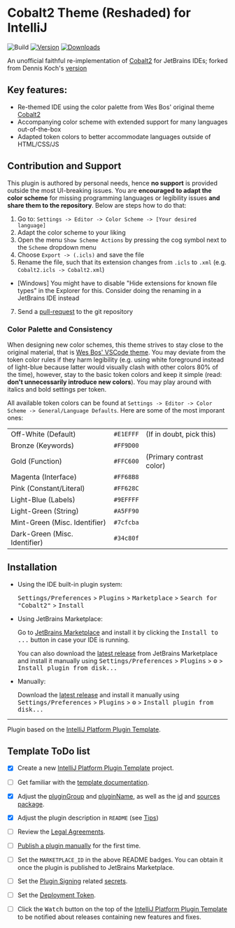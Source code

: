 # Cobalt2 Theme (Reshaded) for IntelliJ

![Build](https://github.com/Pogodaanton/cobalt2-intellij/workflows/Build/badge.svg)
[![Version](https://img.shields.io/jetbrains/plugin/v/MARKETPLACE_ID.svg)](https://plugins.jetbrains.com/plugin/MARKETPLACE_ID)
[![Downloads](https://img.shields.io/jetbrains/plugin/d/MARKETPLACE_ID.svg)](https://plugins.jetbrains.com/plugin/MARKETPLACE_ID)

<!-- Plugin description -->
An unofficial faithful re-implementation of [Cobalt2](https://github.com/wesbos/cobalt2-vscode) for JetBrains IDEs; forked from Dennis Koch's [version](github.com/pxlrbt/cobalt2-jetbrains)

## Key features:

*   Re-themed IDE using the color palette from Wes Bos' original theme [Cobalt2](https://github.com/wesbos/cobalt2-vscode)
*   Accompanying color scheme with extended support for many languages out-of-the-box
*   Adapted token colors to better accommodate languages outside of HTML/CSS/JS

## Contribution and Support

This plugin is authored by personal needs, hence **no support** is provided outside the most UI-breaking issues. You are **encouraged to adapt the color scheme** for missing programming languages or legibility issues **and share them to the repository**. Below are steps how to do that:

1.  Go to: `Settings -> Editor -> Color Scheme -> [Your desired language]`
2.  Adapt the color scheme to your liking
3.  Open the menu `Show Scheme Actions` by pressing the cog symbol next to the `Scheme` dropdown menu
4.  Choose `Export -> (.icls)` and save the file
5.  Rename the file, such that its extension changes from `.icls` to `.xml` (e.g. `Cobalt2.icls -> Cobalt2.xml`)

*   \[Windows\] You might have to disable "Hide extensions for known file types" in the Explorer for this. Consider doing the renaming in a JetBrains IDE instead

7.  Send a [pull-request](https://github.com/Pogodaanton/cobalt2-intellij/pulls) to the git repository
<!-- Plugin description end -->

### Color Palette and Consistency

When designing new color schemes, this theme strives to stay close to the original material, that is [Wes Bos' VSCode theme](https://github.com/wesbos/cobalt2-vscode). You may deviate from the token color rules if they harm legibility (e.g. using white foreground instead of light-blue because latter would visually clash with other colors 80% of the time), however, stay to the basic token colors and keep it simple (read: **don't unnecessarily introduce new colors**). You may play around with italics and bold settings per token.

All available token colors can be found at `Settings -> Editor -> Color Scheme -> General/Language Defaults`. Here are some of the most imporant ones:

|                               |           |                          |
|-------------------------------|-----------|--------------------------|
| Off-White (Default)           | `#E1EFFF` | (If in doubt, pick this) |
| Bronze (Keywords)             | `#FF9D00` |
| Gold (Function)               | `#FFC600` | (Primary contrast color) |
| Magenta (Interface)           | `#FF68B8` |
| Pink (Constant/Literal)       | `#FF628C` |
| Light-Blue (Labels)           | `#9EFFFF` |
| Light-Green (String)          | `#A5FF90` |
| Mint-Green (Misc. Identifier) | `#7cfcba` |
| Dark-Green (Misc. Identifier) | `#34c80f` |

## Installation

- Using the IDE built-in plugin system:
  
  <kbd>Settings/Preferences</kbd> > <kbd>Plugins</kbd> > <kbd>Marketplace</kbd> > <kbd>Search for "Cobalt2"</kbd> >
  <kbd>Install</kbd>
  
- Using JetBrains Marketplace:

  Go to [JetBrains Marketplace](https://plugins.jetbrains.com/plugin/MARKETPLACE_ID) and install it by clicking the <kbd>Install to ...</kbd> button in case your IDE is running.

  You can also download the [latest release](https://plugins.jetbrains.com/plugin/MARKETPLACE_ID/versions) from JetBrains Marketplace and install it manually using
  <kbd>Settings/Preferences</kbd> > <kbd>Plugins</kbd> > <kbd>⚙️</kbd> > <kbd>Install plugin from disk...</kbd>

- Manually:

  Download the [latest release](https://github.com/Pogodaanton/cobalt2-intellij/releases/latest) and install it manually using
  <kbd>Settings/Preferences</kbd> > <kbd>Plugins</kbd> > <kbd>⚙️</kbd> > <kbd>Install plugin from disk...</kbd>


---
Plugin based on the [IntelliJ Platform Plugin Template][template].

## Template ToDo list
- [x] Create a new [IntelliJ Platform Plugin Template][template] project.
- [ ] Get familiar with the [template documentation][template].
- [x] Adjust the [pluginGroup](./gradle.properties) and [pluginName](./gradle.properties), as well as the [id](./src/main/resources/META-INF/plugin.xml) and [sources package](./src/main/kotlin).
- [x] Adjust the plugin description in `README` (see [Tips][docs:plugin-description])
- [ ] Review the [Legal Agreements](https://plugins.jetbrains.com/docs/marketplace/legal-agreements.html?from=IJPluginTemplate).
- [ ] [Publish a plugin manually](https://plugins.jetbrains.com/docs/intellij/publishing-plugin.html?from=IJPluginTemplate) for the first time.
- [ ] Set the `MARKETPLACE_ID` in the above README badges. You can obtain it once the plugin is published to JetBrains Marketplace.
- [ ] Set the [Plugin Signing](https://plugins.jetbrains.com/docs/intellij/plugin-signing.html?from=IJPluginTemplate) related [secrets](https://github.com/JetBrains/intellij-platform-plugin-template#environment-variables).
- [ ] Set the [Deployment Token](https://plugins.jetbrains.com/docs/marketplace/plugin-upload.html?from=IJPluginTemplate).
- [ ] Click the <kbd>Watch</kbd> button on the top of the [IntelliJ Platform Plugin Template][template] to be notified about releases containing new features and fixes.


[template]: https://github.com/JetBrains/intellij-platform-plugin-template
[docs:plugin-description]: https://plugins.jetbrains.com/docs/intellij/plugin-user-experience.html#plugin-description-and-presentation
